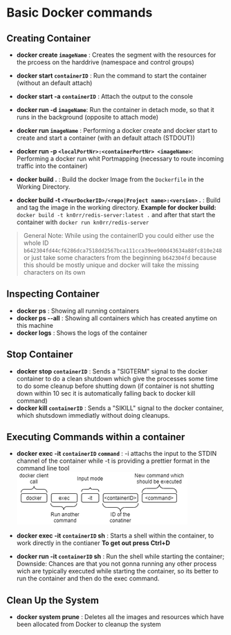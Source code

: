 # Basic Docker commands


## Creating Container
- **docker create `imageName`** : Creates the segment with the resources for the prcoess on the harddrive (namespace and control groups)

- **docker start `containerID`** : Run the command to start the container (without an default attach)

- **docker start -a `containerID`** : Attach the output to the console 

- **docker run -d `imageName`**: Run the container in detach mode, so that it runs in the background (opposite to attach mode)

- **docker run `imageName`** : Performing a docker create and docker start to create and start a container (with an default attach (STDOUT))

- **docker run -p `<localPortNr>:<containerPortNr> <imageName>`**: Performing a docker run whit Portmapping (necessary to route incoming traffic into the container)

- **docker build .** : Build the docker Image from the `Dockerfile` in the Working Directory.

- **docker build -t `<YourDockerID>/<repo|Project name>:<version>` .** : Build and tag the image in the working directory. **Example for docker build:** `docker build -t kn0rr/redis-server:latest .` and after that start the container with `docker run kn0rr/redis-server`

> General Note: While using the containerID you could either use the whole ID `b642304fd44cf6286dca7518dd2567bca111cca39ee900d43634a88fc810e248` or  just take some characters from the beginning `b642304fd` because this should be mostly unique and docker will take the missing characters on its own 
## Inspecting Container
- **docker ps** : Showing all running containers
- **docker ps --all** : Showing all containers which has created anytime on this machine
- **docker logs** : Shows the logs of the container

## Stop Container
- **docker stop `containerID`** :  Sends a "SIGTERM" signal to the docker container to do a clean shutdown which give the processes some time to do some cleanup before shutting down (if container is not shutting down within 10 sec it is automatically falling back to docker kill command)
- **docker kill `containerID`** : Sends a "SIKILL" signal to the docker container, which shutsdown immediatly without doing cleanups.

## Executing Commands within a container
- **docker exec -it `containerID` `command`** : -i attachs the input to the STDIN channel of the container while -t is providing a prettier format in the command line tool
 ![Docker Execute Command](img/docker_execute_command.png)

 - **docker exec -it `containerID` sh** : Starts a shell within the container, to work directly in the contianer **To get out press Ctrl+D**

 - **docker run -it `containerID` sh** : Run the shell while starting the container; Downside: Chances are that you not gonna running any other process wich are typically executed while starting the container, so its better to run the container and then do the exec command.


## Clean Up the System
- **docker system prune** : Deletes all the images and resources which have been allocated from Docker to cleanup the system 


<script>
    var headings = document.querySelectorAll("h1[id], h2[id], h3[id], h4[id], h5[id], h6[id]");

    for (var i = 0; i < headings.length; i++) {
        headings[i].innerHTML =
            '<a href="#' + headings[i].id + '">' +
                headings[i].innerText +
            '</a>';
    }
</script>


